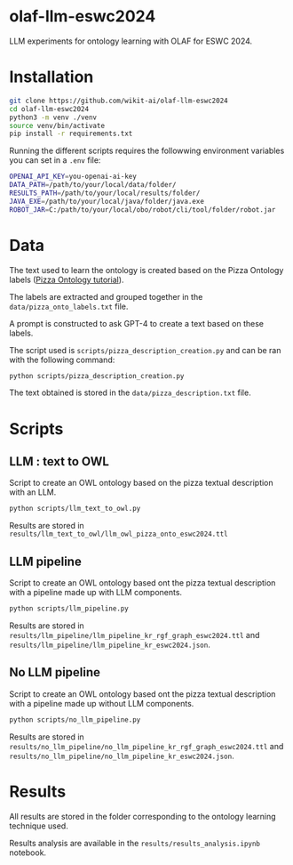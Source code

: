 # olaf-llm-eswc2024

LLM experiments for ontology learning with OLAF for ESWC 2024.

# Installation

```bash
git clone https://github.com/wikit-ai/olaf-llm-eswc2024
cd olaf-llm-eswc2024
python3 -m venv ./venv
source venv/bin/activate
pip install -r requirements.txt
```

Running the different scripts requires the followwing environment variables you can set in a `.env` file:

```Bash
OPENAI_API_KEY=you-openai-ai-key
DATA_PATH=/path/to/your/local/data/folder/
RESULTS_PATH=/path/to/your/local/results/folder/
JAVA_EXE=/path/to/your/local/java/folder/java.exe
ROBOT_JAR=C:/path/to/your/local/obo/robot/cli/tool/folder/robot.jar
```

# Data

The text used to learn the ontology is created based on the Pizza Ontology labels ([Pizza Ontology tutorial](https://github.com/owlcs/pizza-ontology/tree/master)). 

The labels are extracted and grouped together in the ``data/pizza_onto_labels.txt`` file. 

A prompt is constructed to ask GPT-4 to create a text based on these labels. 

The script used is ``scripts/pizza_description_creation.py`` and can be ran with the following command:

```bash
python scripts/pizza_description_creation.py
```

The text obtained is stored in the ``data/pizza_description.txt`` file.

# Scripts

## LLM : text to OWL

Script to create an OWL ontology based on the pizza textual description with an LLM.

```bash
python scripts/llm_text_to_owl.py
```

Results are stored in `results/llm_text_to_owl/llm_owl_pizza_onto_eswc2024.ttl`

## LLM pipeline

Script to create an OWL ontology based ont the pizza textual description with a pipeline made up with LLM components.

```bash
python scripts/llm_pipeline.py
```
Results are stored in `results/llm_pipeline/llm_pipeline_kr_rgf_graph_eswc2024.ttl` and `results/llm_pipeline/llm_pipeline_kr_eswc2024.json`.

## No LLM pipeline 

Script to create an OWL ontology based ont the pizza textual description with a pipeline made up without LLM components.

```bash
python scripts/no_llm_pipeline.py
```
Results are stored in `results/no_llm_pipeline/no_llm_pipeline_kr_rgf_graph_eswc2024.ttl` and `results/no_llm_pipeline/no_llm_pipeline_kr_eswc2024.json`.

# Results

All results are stored in the folder corresponding to the ontology learning technique used. 

Results analysis are available in the `results/results_analysis.ipynb` notebook.